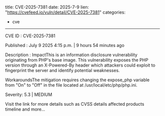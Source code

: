  
title: CVE-2025-7381
date: 2025-7-9
lien: "https://cvefeed.io/vuln/detail/CVE-2025-7381"
categories:
  - cve
---

CVE ID : CVE-2025-7381

Published :  July 9
2025
4:15 p.m. | 9 hours
54 minutes ago

Description : ImpactThis is an information disclosure vulnerability originating from PHP's base image. This vulnerability exposes the PHP version through an X-Powered-By header
which attackers could exploit to fingerprint the server and identify potential weaknesses.

WorkaroundsThe mitigation requires changing the expose_php variable from "On" to "Off" in the file located at /usr/local/etc/php/php.ini.

Severity: 5.3 | MEDIUM

Visit the link for more details
such as CVSS details
affected products
timeline
and more...
